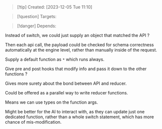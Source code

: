 
>[!tip] Created: [2023-12-05 Tue 11:10]

>[!question] Targets: 

>[!danger] Depends: 

Instead of switch, we could just supply an object that matched the API ?

Then each api call, the payload could be checked for schema correctness automatically at the engine level, rather than manually inside of the request.

Supply a default function as `*` which runs always.

Give pre and post hooks that modify info and pass it down to the other functions ?

Gives more surety about the bond between API and reducer.

Could be offered as a parallel way to write reducer functions.

Means we can use types on the function args.

Might be better for the AI to interact with, as they can update just one dedicated function, rather than a whole switch statement, which has more chance of mis-modification.